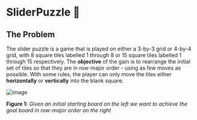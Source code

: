 # SliderPuzzle 🧩
## The Problem
The slider puzzle is a game that is played on either a 3-by-3 grid or 4-by-4 grid, with 8 square tiles labelled 1 through 8 or 15 square tiles labelled 1 through 15 respectively.  The **objective** of the gain is to rearrange the initial set of tiles so that they are in row-major order - using as few moves as possible.  With some rules, the player can only move the tiles either **horizontally** or **vertically** into the blank square.  

![image](https://user-images.githubusercontent.com/68613171/167739024-e9274d26-ee81-4298-a36e-293ecbe33c63.png)

**Figure 1:** _Given an initial starting board on the left we want to achieve the goal board in row-major order on the right_

